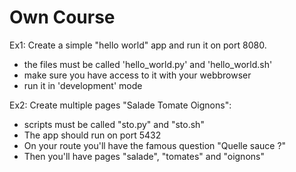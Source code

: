 Own Course
==========

Ex1:
Create a simple "hello world" app and run it on port 8080.
- the files must be called 'hello_world.py' and 'hello_world.sh'
- make sure you have access to it with your webbrowser
- run it in 'development' mode

Ex2:
Create multiple pages "Salade Tomate Oignons":
- scripts must be called "sto.py" and "sto.sh"
- The app should run on port 5432
- On your route you'll have the famous question "Quelle sauce ?"
- Then you'll have pages "salade", "tomates" and "oignons"
